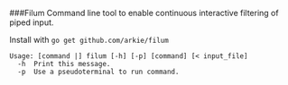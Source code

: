 ###Filum
Command line tool to enable continuous interactive filtering of piped input.

Install with `go get github.com/arkie/filum`

    Usage: [command |] filum [-h] [-p] [command] [< input_file]
      -h  Print this message.
      -p  Use a pseudoterminal to run command.
